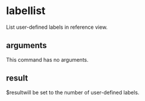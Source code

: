 
# labellist

List user-defined labels in reference view.

## arguments

This command has no arguments.

## result
$resultwill be set to the number of user-defined labels.
